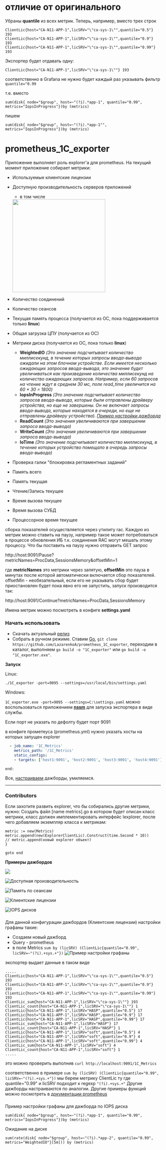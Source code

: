 # отличие от оригинального

Убраны **quantile** из всех метрик. Теперь, например, вместо трех строк
```
ClientLic{host="CA-N11-APP-1",licSRV="\"ca-sys-1\"",quantile="0.5"} 193
ClientLic{host="CA-N11-APP-1",licSRV="\"ca-sys-1\"",quantile="0.9"} 193
ClientLic{host="CA-N11-APP-1",licSRV="\"ca-sys-1\"",quantile="0.99"} 193
```
Экспортер будет отдавать одну:
```
ClientLic{host="CA-N11-APP-1",licSRV="\"ca-sys-1\""} 193
```
соответственно в Grafana не нужно будет каждый раз указывать фильтр `quantile="0.99`

т.е. вместо

`sum(disk{ node="$group", host=~"(?i).*app-1", quantile="0.99", metrics="IopsInProgress"})by (metrics) `

пишем

`sum(disk{ node="$group", host=~"(?i).*app-1"", metrics="IopsInProgress"})by (metrics) `
# prometheus_1C_exporter

Приложение выполняет роль explorer'а для prometheus. На текущий момент приложение собирает метрики:
* Используемые клиентские лицензии
* Доступную производительность серверов приложений
    * в том числе 
    
    <img src="doc/img/mstsc_NH1VIzja8B.png" width="300" hight="100">
* Количество соединений
* Количество сеансов
* Текущая память процесса (получается из ОС, пока поддерживается только **linux**)
* Общая загрузка ЦПУ (получается из ОС)
* Метрики диска (получается из ОС, пока только **linux**)
    * **WeightedIO** _(Это значение подсчитывает количество миллисекунд, в течение которых запросы ввода-вывода ожидали на этом блочном устройстве. Если имеется несколько ожидающих запросов ввода-вывода, это значение будет увеличиваться как произведение количества миллисекунд на количество ожидающих запросов.
    Например, если 60 запросов на чтение ждут в среднем 30 мс, поле read_time увеличится на 60 * 30 = 1800)_
    * **IopsInProgress** _(Это значение подсчитывает количество запросов ввода-вывода, которые были отправлены драйверу устройства, но еще не завершены. Он не включает запросы ввода-вывода, которые находятся в очереди, но еще не отправлены драйверу устройства). [Пример настройки дажборда](#iops)_
    * **ReadCount** _(Это значения увеличиваются при завершении запроса ввода-вывода)_
    * **WriteCount** _(Это значения увеличиваются при завершении запроса ввода-вывода)_
    * **IoTime** _(Это значение подсчитывает количество миллисекунд, в течение которых устройство помещало в очередь запросы ввода-вывода)_
* Проверка галки "блокировка регламентных заданий"
* Память всего
* Память текущая
* Чтение/Запись текущее
* Время вызова текущее
* Время вызова СУБД
* Процессорное время текущее

сборка показателей осуществляется через утилиту rac.
Каждую из метрик можно ставить на паузу, например такое может потребоваться в процессе обновления ИБ т.к. соединения RAC могут мешать этому процессу. Что бы поставить на паузу нужно отправить GET запрос

http://host:9091/Pause?metricNames=ProcData,SessionsMemory&offsetMin=1

где **metricNames** это метрики через запятую, **offsetMin** это пауза в минутах после которой автоматически включается сбор показателей. offsetMin - необязательный, если его не указывать сбор будет приостановлен будет пока явно его не запустить, запуск производится так:

http://host:9091/Continue?metricNames=ProcData,SessionsMemory

Имена метрик можно посмотреть в конфиге **settings.yaml**


### Начать использовать
- Скачать актуальный [релиз](https://github.com/LazarenkoA/prometheus_1C_exporter/releases ) 
- Собрать в ручном режиме. Ставим [Go](https://blog.golang.org/), `git clone https://github.com/LazarenkoA/prometheus_1C_exporter`, переходим в каталог, выполняем `go build -o "1C_exporter"` или `go build -o "1C_exporter.exe"`. 

**Запуск** 

Linux:

`./1C_exporter -port=9095 --settings=/usr/local/bin/settings.yaml`

Windows:

`1C_exporter.exe -port=9095 --settings=C:\settings.yaml` можно воспользоваться приложением [**nssm**](https://www.nssm.cc/download) для запуска экспортера в виде службы. 

Если порт не указать по дефолту будет порт 9091




в конфиге прометеуса (prometheus.yml) нужно указать хосты на которых запущен explorer
```yaml
  - job_name: '1C_Metrics'
    metrics_path: '/1C_Metrics' 
    static_configs:
    - targets: ['host1:9091', 'host2:9091', 'host3:9091', 'host4:9091']
```
```golang
end:
```
Все, [настраиваем](#configure) дажборды, умиляемся. 

------------


### Contributors
Если захотите развить explorer, что бы собирались другие метрики, нужно:
Создать файл [name metrics].go в котором будет описан класс метрики, класс должен имплементировать интерфейс Iexplorer, после чего добавляем экземпляр класса к метрикам:
```golang
metric := new(Metrics)
metric.append(new(ExplorerClientLic).Construct(time.Second * 10))
// metric.append(новый explorer объект) 
}
```
```golang
goto end
```

**Примеры дажбордов**

![](doc/img/browser_d8CBonI15Y.png "")

![](doc/img/browser_FCaSoFVBDe.png "Доступная производительность")

![](doc/img/browser_jtYHlI4MPZ.png "Память по сеансам")

![](doc/img/browser_LnTYeIKxgG.png "Клиентские лицензии")

![](doc/img/browser_nXMbpZXJZK.png "IOPS дисков")

### <a name="configure"></a>
Для данной конфигурации дажбордов (Клиентские лицензии) настройки графаны такие: 
* Создаем новый дажборд
* Query - prometheus
* в поле Metrics `sum by (licSRV) (ClientLic{quantile="0.99", licSRV=~"(?i).+sys.+"})`
![](doc/img/browser_nyNO3gj9Y4.png "Пример настройки графаны")

экспортер выдает данные в таком виде
```
.....
ClientLic{host="CA-N11-APP-1",licSRV="\"ca-sys-1\"",quantile="0.5"} 193
ClientLic{host="CA-N11-APP-1",licSRV="\"ca-sys-1\"",quantile="0.9"} 193
ClientLic{host="CA-N11-APP-1",licSRV="\"ca-sys-1\"",quantile="0.99"} 193
ClientLic_sum{host="CA-N11-APP-1",licSRV="\"ca-sys-1\""} 193
ClientLic_count{host="CA-N11-APP-1",licSRV="\"ca-sys-1\""} 1
ClientLic{host="CA-N11-APP-1",licSRV="HASP",quantile="0.5"} 17
ClientLic{host="CA-N11-APP-1",licSRV="HASP",quantile="0.9"} 17
ClientLic{host="CA-N11-APP-1",licSRV="HASP",quantile="0.99"} 17
ClientLic_sum{host="CA-N11-APP-1",licSRV="HASP"} 17
ClientLic_count{host="CA-N11-APP-1",licSRV="HASP"} 1
ClientLic{host="CA-N11-APP-1",licSRV="soft",quantile="0.5"} 4
ClientLic{host="CA-N11-APP-1",licSRV="soft",quantile="0.9"} 4
ClientLic{host="CA-N11-APP-1",licSRV="soft",quantile="0.99"} 4
ClientLic_sum{host="CA-N11-APP-1",licSRV="soft"} 4
ClientLic_count{host="CA-N11-APP-1",licSRV="soft"} 1
.....
```
это можно проверить выполнив `curl http://localhost:9091/1C_Metrics` 

соответственно в примере `sum by (licSRV) (ClientLic{quantile="0.99", licSRV=~"(?i).+sys.+"})` мы берем метрику ClientLic
ту где quantile="0.99" и licSRV подходит к regexp `"(?i).+sys.+"`
Другие дажборды настраиваются по аналогии. Другие примеры функций можно посмотреть в 
[документации prometheus](https://prometheus.io/docs/prometheus/latest/querying/examples/)

### <a name="iops"></a>
Пример настройки графаны для дажборда по IOPS диска

`sum(disk{ node="$group", host=~"(?i).*app-1", quantile="0.99", metrics="IopsInProgress"})by (metrics) `

Ожидание на диске

`sum(rate(disk{ node="$group", host=~"(?i).*app-2", quantile="0.99", metrics="WeightedIO"}[5m])) by (metrics) `

